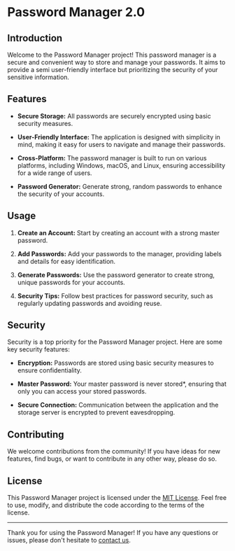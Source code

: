 # Password Manager 2.0

## Introduction

Welcome to the Password Manager project! This password manager is a secure and convenient way to store and manage your passwords. It aims to provide a semi user-friendly interface but prioritizing the security of your sensitive information.

## Features

- **Secure Storage:** All passwords are securely encrypted using basic security measures.
  
- **User-Friendly Interface:** The application is designed with simplicity in mind, making it easy for users to navigate and manage their passwords.

- **Cross-Platform:** The password manager is built to run on various platforms, including Windows, macOS, and Linux, ensuring accessibility for a wide range of users.

- **Password Generator:** Generate strong, random passwords to enhance the security of your accounts.



## Usage

1. **Create an Account:** Start by creating an account with a strong master password.

2. **Add Passwords:** Add your passwords to the manager, providing labels and details for easy identification.

3. **Generate Passwords:** Use the password generator to create strong, unique passwords for your accounts.

5. **Security Tips:** Follow best practices for password security, such as regularly updating passwords and avoiding reuse.

## Security

Security is a top priority for the Password Manager project. Here are some key security features:

- **Encryption:** Passwords are stored using basic security measures to ensure confidentiality.

- **Master Password:** Your master password is never stored*, ensuring that only you can access your stored passwords.

- **Secure Connection:** Communication between the application and the storage server is encrypted to prevent eavesdropping.

## Contributing

We welcome contributions from the community! If you have ideas for new features, find bugs, or want to contribute in any other way, please do so.

## License

This Password Manager project is licensed under the [MIT License](LICENSE). Feel free to use, modify, and distribute the code according to the terms of the license.

---

Thank you for using the Password Manager! If you have any questions or issues, please don't hesitate to [contact us](mailto:support@pacsoft.xyz).

